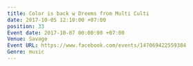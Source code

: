 ```yaml
---
title: Color is back w Dreems from Multi Culti
date: 2017-10-05 12:10:00 +07:00
position: 33
Event date: 2017-10-07 00:00:00 +07:00
Venue: Savage
Event URL: https://www.facebook.com/events/147069422559384
Genre: music
---
```


